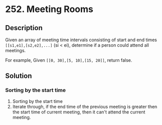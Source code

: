 # 252. Meeting Rooms

## Description

Given an array of meeting time intervals consisting of start and end times `[[s1,e1],[s2,e2],...]` (si < ei), determine if a person could attend all meetings.

For example,
Given `[[0, 30],[5, 10],[15, 20]]`,
return false.

## Solution

### Sorting by the start time

1. Sorting by the start time
2. Iterate through, if the end time of the previous meeting is greater then the start time of current meeting, then it can't attend the current meeting.

